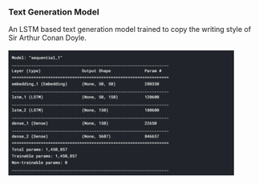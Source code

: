 <h3>Text Generation Model</h3>

An LSTM based text generation model trained to copy the writing style of Sir Arthur Conan Doyle. <br><br>
<img src='summary.jpg' alt='Summary' width = 450 height= 250>
